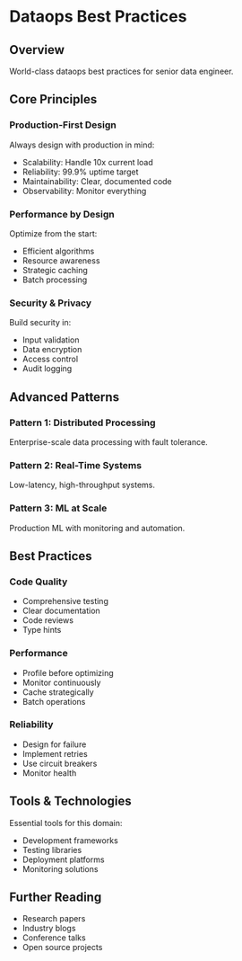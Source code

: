 # Dataops Best Practices

## Overview

World-class dataops best practices for senior data engineer.

## Core Principles

### Production-First Design

Always design with production in mind:
- Scalability: Handle 10x current load
- Reliability: 99.9% uptime target
- Maintainability: Clear, documented code
- Observability: Monitor everything

### Performance by Design

Optimize from the start:
- Efficient algorithms
- Resource awareness
- Strategic caching
- Batch processing

### Security & Privacy

Build security in:
- Input validation
- Data encryption
- Access control
- Audit logging

## Advanced Patterns

### Pattern 1: Distributed Processing

Enterprise-scale data processing with fault tolerance.

### Pattern 2: Real-Time Systems

Low-latency, high-throughput systems.

### Pattern 3: ML at Scale

Production ML with monitoring and automation.

## Best Practices

### Code Quality
- Comprehensive testing
- Clear documentation
- Code reviews
- Type hints

### Performance
- Profile before optimizing
- Monitor continuously
- Cache strategically
- Batch operations

### Reliability
- Design for failure
- Implement retries
- Use circuit breakers
- Monitor health

## Tools & Technologies

Essential tools for this domain:
- Development frameworks
- Testing libraries
- Deployment platforms
- Monitoring solutions

## Further Reading

- Research papers
- Industry blogs
- Conference talks
- Open source projects
